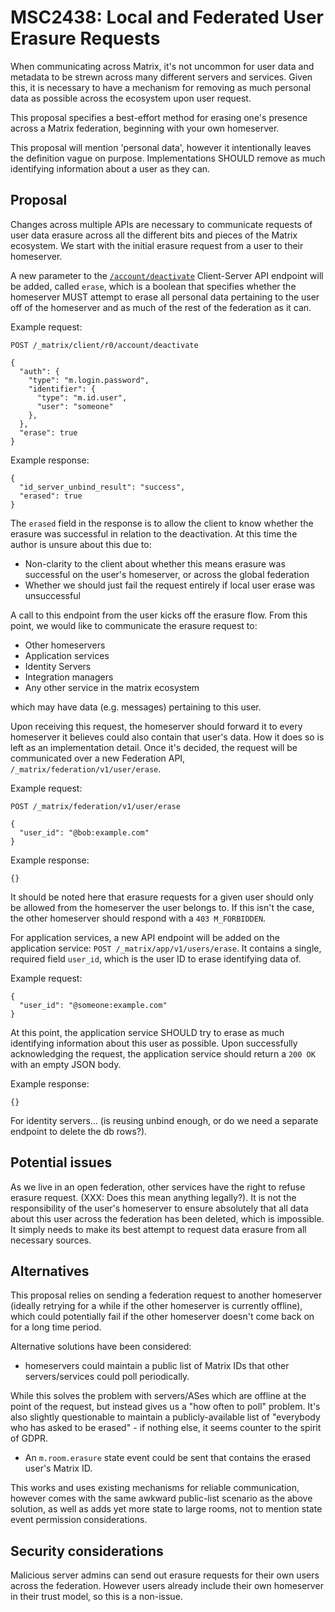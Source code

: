 # MSC2438: Local and Federated User Erasure Requests

When communicating across Matrix, it's not uncommon for user data and
metadata to be strewn across many different servers and services. Given this,
it is necessary to have a mechanism for removing as much personal data as
possible across the ecosystem upon user request.

This proposal specifies a best-effort method for erasing one's presence
across a Matrix federation, beginning with your own homeserver.

This proposal will mention 'personal data', however it intentionally leaves
the definition vague on purpose. Implementations SHOULD remove as much
identifying information about a user as they can.

## Proposal

Changes across multiple APIs are necessary to communicate requests of user
data erasure across all the different bits and pieces of the Matrix
ecosystem. We start with the initial erasure request from a user to their
homeserver.

A new parameter to the
[`/account/deactivate`](https://matrix.org/docs/spec/client_server/unstable#post-matrix-client-r0-account-deactivate)
Client-Server API endpoint will be added, called `erase`, which is a boolean
that specifies whether the homeserver MUST attempt to erase all personal
data pertaining to the user off of the homeserver and as much of the rest of
the federation as it can.

Example request:

```
POST /_matrix/client/r0/account/deactivate

{
  "auth": {
    "type": "m.login.password",
    "identifier": {
      "type": "m.id.user",
      "user": "someone"
    },
  },
  "erase": true
}
```

Example response:

```
{
  "id_server_unbind_result": "success",
  "erased": true
}
```

The `erased` field in the response is to allow the client to know whether the
erasure was successful in relation to the deactivation. At this time the
author is unsure about this due to:

* Non-clarity to the client about whether this means erasure was successful on
  the user's homeserver, or across the global federation
* Whether we should just fail the request entirely if local user erase was
  unsuccessful

A call to this endpoint from the user kicks off the erasure flow. From this
point, we would like to communicate the erasure request to:

* Other homeservers 
* Application services
* Identity Servers
* Integration managers
* Any other service in the matrix ecosystem

which may have data (e.g. messages) pertaining to this user.

Upon receiving this request, the homeserver should forward it to every
homeserver it believes could also contain that user's data. How it does so is
left as an implementation detail. Once it's decided, the request will be
communicated over a new Federation API, `/_matrix/federation/v1/user/erase`.

Example request:

```
POST /_matrix/federation/v1/user/erase

{
  "user_id": "@bob:example.com"
}
```

Example response:

```
{}
```

It should be noted here that erasure requests for a given user should only be
allowed from the homeserver the user belongs to. If this isn't the case, the
other homeserver should respond with a `403 M_FORBIDDEN`.

For application services, a new API endpoint will be added on the application
service: `POST /_matrix/app/v1/users/erase`. It contains a single, required
field `user_id`, which is the user ID to erase identifying data of.

Example request:

```
{
  "user_id": "@someone:example.com"
}
```

At this point, the application service SHOULD try to erase as much
identifying information about this user as possible. Upon successfully
acknowledging the request, the application service should return a `200 OK`
with an empty JSON body.

Example response:

```
{}
```

For identity servers... (is reusing unbind enough, or do we need a separate
endpoint to delete the db rows?).

## Potential issues

As we live in an open federation, other services have the right to refuse
erasure request. (XXX: Does this mean anything legally?). It is not the
responsibility of the user's homeserver to ensure absolutely that all data
about this user across the federation has been deleted, which is impossible.
It simply needs to make its best attempt to request data erasure from all
necessary sources.

## Alternatives

This proposal relies on sending a federation request to another homeserver
(ideally retrying for a while if the other homeserver is currently offline),
which could potentially fail if the other homeserver doesn't come back on for
a long time period.

Alternative solutions have been considered:

* homeservers could maintain a public list of Matrix IDs that other
  servers/services could poll periodically.

While this solves the problem with servers/ASes which are offline at the
point of the request, but instead gives us a "how often to poll" problem.
It's also slightly questionable to maintain a publicly-available list of
"everybody who has asked to be erased" - if nothing else, it seems counter to
the spirit of GDPR.

* An `m.room.erasure` state event could be sent that contains the erased user's
  Matrix ID.

This works and uses existing mechanisms for reliable communication, however
comes with the same awkward public-list scenario as the above solution, as
well as adds yet more state to large rooms, not to mention state event
permission considerations.


## Security considerations

Malicious server admins can send out erasure requests for their own users
across the federation. However users already include their own homeserver in
their trust model, so this is a non-issue.
